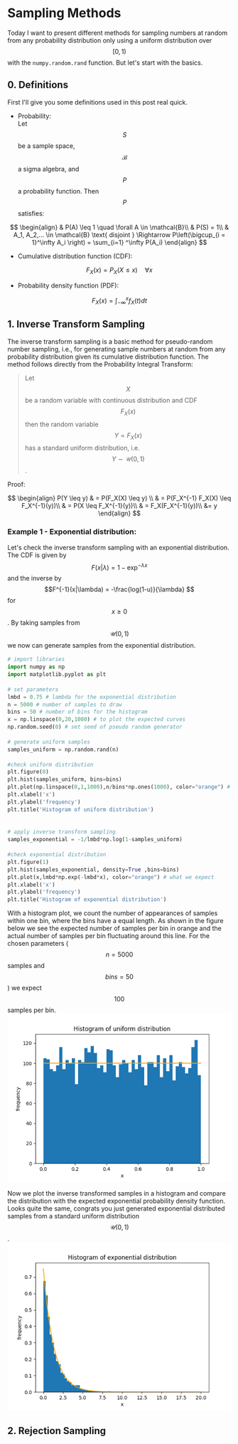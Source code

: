 # Sampling Methods

Today I want to present different methods for sampling numbers at random from any probability distribution only using a uniform distribution over $$[0, 1)$$ with the `numpy.random.rand` function. But let's start with the basics.

## 0. Definitions
First I'll give you some definitions used in this post real quick.

- Probability: \
Let $$S$$ be a sample space, $$\mathcal{B}$$ a sigma algebra, and $$P$$ a probability function. Then $$P$$ satisfies:

$$ 
\begin{align}
& P(A) \leq 1 \quad \forall A \in \mathcal{B}\\
& P(S) = 1\\
& A_1, A_2,... \in \mathcal{B} \text{ disjoint } \Rightarrow P\left(\bigcup_{i = 1}^\infty A_i \right) = \sum_{i=1}	^\infty P(A_i)
\end{align}
$$
- Cumulative distribution function (CDF):
  
$$
F_X(x) = P_X(X \leq x) \quad \forall x
$$

- Probability density function (PDF):

$$
F_X(x) = \int_{-\infty}^x f_X(t) dt
$$
  

## 1. Inverse Transform Sampling
The inverse transform sampling is a basic method for pseudo-random number sampling, i.e., for generating sample numbers at random from any probability distribution given its cumulative distribution function.
The method follows directly from the Probability Integral Transform: 

> Let $$X$$ be a random variable with continuous distribution and CDF $$F_X(x)$$ then the random variable $$Y= F_X(x)$$ has a standard uniform distribution, i.e. $$Y \sim \mathcal{U}(0,1)$$.

Proof:
  
$$
\begin{align}
P(Y \leq y) & = P(F_X(X) \leq y) \\
& = P(F_X^{-1} F_X(X) \leq F_X^{-1}(y))\\
& = P(X \leq  F_X^{-1}(y))\\
& = F_X(F_X^{-1}(y))\\
&= y
\end{align}
$$

### Example 1 - Exponential distribution:
Let's check the inverse transform sampling with an exponential distribution. The CDF is given by $$ F(x|\lambda) = 1-\exp^{-\lambda x}$$ and the inverse by $$F^{-1}(x|\lambda) = -\frac{log(1-u)}{\lambda} $$ for $$x\geq 0$$. By taking samples from $$\mathcal{U}(0,1)$$ we now can generate samples from the exponential distribution. 
```Python
# import libraries
import numpy as np
import matplotlib.pyplot as plt

# set parameters
lmbd = 0.75 # lambda for the exponential distribution
n = 5000 # number of samples to draw
bins = 50 # number of bins for the histogram
x = np.linspace(0,20,1000) # to plot the expected curves
np.random.seed(0) # set seed of pseudo random generator

# generate uniform samples
samples_uniform = np.random.rand(n)

#check uniform distribution
plt.figure(0)
plt.hist(samples_uniform, bins=bins)
plt.plot(np.linspace(0,1,1000),n/bins*np.ones(1000), color="orange") # what we expect
plt.xlabel('x')
plt.ylabel('frequency')
plt.title('Histogram of uniform distribution')


# apply inverse transform sampling 
samples_exponential = -1/lmbd*np.log(1-samples_uniform)

#check exponential distribution
plt.figure(1)
plt.hist(samples_exponential, density=True ,bins=bins)
plt.plot(x,lmbd*np.exp(-lmbd*x), color="orange") # what we expect
plt.xlabel('x')
plt.ylabel('frequency')
plt.title('Histogram of exponential distribution')
```
With a histogram plot, we count the number of appearances of samples within one bin, where the bins have a equal length. As shown in the figure below we see the expected number of samples per bin in orange and the actual number of samples per bin fluctuating around this line. For the chosen parameters ($$n=5000$$ samples and $$bins=50$$) we expect $$100$$ samples per bin.
![alt text](https://github.com/ludwigwaibel/ludwigwaibel.github.io/blob/main/_img/sampling/uniform_distribution.png?raw=true)

Now we plot the inverse transformed samples in a histogram and compare the distribution with the expected exponential probability density function. Looks quite the same, congrats you just generated exponential distributed samples from a standard uniform distribution $$\mathcal{U}(0,1)$$.
![alt text](https://github.com/ludwigwaibel/ludwigwaibel.github.io/blob/main/_img/sampling/exponential_distribution.png?raw=true)





## 2. Rejection Sampling




